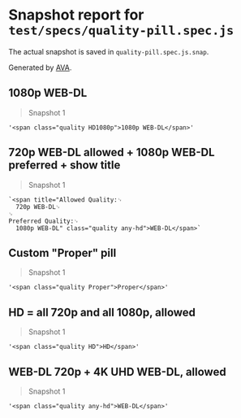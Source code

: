 # Snapshot report for `test/specs/quality-pill.spec.js`

The actual snapshot is saved in `quality-pill.spec.js.snap`.

Generated by [AVA](https://ava.li).

## 1080p WEB-DL

> Snapshot 1

    '<span class="quality HD1080p">1080p WEB-DL</span>'

## 720p WEB-DL allowed + 1080p WEB-DL preferred + show title

> Snapshot 1

    `<span title="Allowed Quality:␊
      720p WEB-DL␊
    ␊
    Preferred Quality:␊
      1080p WEB-DL" class="quality any-hd">WEB-DL</span>`

## Custom "Proper" pill

> Snapshot 1

    '<span class="quality Proper">Proper</span>'

## HD = all 720p and all 1080p, allowed

> Snapshot 1

    '<span class="quality HD">HD</span>'

## WEB-DL 720p + 4K UHD WEB-DL, allowed

> Snapshot 1

    '<span class="quality any-hd">WEB-DL</span>'
